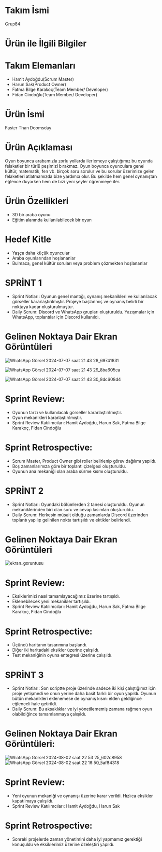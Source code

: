 # Takım İsmi
Grup84
# Ürün ile İlgili Bilgiler
# Takım Elemanları
- Hamit Aydoğdu(Scrum Master)
- Harun Sak(Product Owner)
- Fatma Bilge Karakoç(Team Member/ Developer)
- Fidan Cindoğlu(Team Member/ Developer)
# Ürün İsmi
Faster Than Doomsday
# Ürün Açıklaması
Oyun boyunca arabamızla zorlu yollarda ilerlemeye çalıştığımız bu oyunda felaketler bir türlü peşimizi bırakmaz. Oyun boyunca oyunculara genel kültür, matematik, fen vb. birçok soru sorulur ve bu sorular üzerimize gelen felaketleri atlatmamızda bize yardımcı olur. Bu şekilde hem genel oynanıştan eğlence duyarken hem de bizi yeni şeyler öğrenmeye iter.
# Ürün Özellikleri
- 3D bir araba oyunu
- Eğitim alanında kullanılabilecek bir oyun
# Hedef Kitle
- Yaşça daha küçük oyuncular
- Araba oyunlarından hoşlananlar
- Bulmaca, genel kültür soruları veya problem çözmekten hoşlananlar 



# SPRİNT 1
- Sprint Notları: Oyunun genel mantığı, oynanış mekanikleri ve kullanılacak görseller kararlaştırılmıştır. Projeye başlanmış ve oynanış belirli bir noktaya kadar oluşturulmuştur.
- Daily Scrum: Discord ve WhatsApp grupları oluşturuldu. Yazışmalar için WhatsApp, toplantılar için Discord kullanıldı.
# Gelinen Noktaya Dair Ekran Görüntüleri

![WhatsApp Görsel 2024-07-07 saat 21 43 28_69741831](https://github.com/HelloWorld2161/Tak-m_84/assets/143767177/82328cbd-75aa-42b7-bc0b-c7db44b606d0)

![WhatsApp Görsel 2024-07-07 saat 21 43 29_8ba605ea](https://github.com/HelloWorld2161/Tak-m_84/assets/143767177/e18efbc4-d73a-4606-989a-5050d2971771)

![WhatsApp Görsel 2024-07-07 saat 21 43 30_8dc608d4](https://github.com/HelloWorld2161/Tak-m_84/assets/143767177/f04f1b68-5eb3-4bd9-80a8-87533769874c)


# Sprint Review:
- Oyunun tarzı ve kullanılacak görseller kararlaştırılmıştır.
- Oyun mekanikleri kararlaştırılmıştır.
- Sprint Review Katılımcıları: Hamit Aydoğdu, Harun Sak, Fatma Bilge Karakoç, Fidan Cindoğlu

# Sprint Retrospective:
- Scrum Master, Product Owner gibi roller belirlenip görev dağılımı yapıldı.
- Boş zamanlarımıza göre bir toplantı çizelgesi oluşturuldu.
- Oyunun ana mekaniği olan araba sürme kısmı oluşturuldu.

# SPRİNT 2

- Sprint Notları: Oyundaki bölümlerden 2 tanesi oluşturuldu. Oyunun mekaniklerinden biri olan soru ve cevap kısımları oluşturuldu.
- Daily Scrum: Herkesin müsait olduğu zamanlarda Discord üzerinden toplantı yapılıp gelinilen nokta tartışıldı ve ektikler belirlendi.

# Gelinen Noktaya Dair Ekran Görüntüleri

![ekran_goruntusu](https://github.com/user-attachments/assets/1ef0d047-7d6c-4656-b19c-7cccf77d6f71)

# Sprint Review:
- Eksiklerimizi nasıl tamamlayacağımız üzerine tartışıldı.
- Eklenebilecek yeni mekanikler tartışıldı.
- Sprint Review Katılımcıları:  Hamit Aydoğdu, Harun Sak, Fatma Bilge Karakoç, Fidan Cindoğlu

# Sprint Retrospective:
- Üçüncü haritanın tasarımına başlandı.
- Diğer iki haritadaki eksikler üzerine çalışıldı.
- Test mekaniğinin oyuna entegresi üzerine çalışıldı.

# SPRİNT 3 

- Sprint Notları: Son scriptte proje üzerinde sadece iki kişi çalıştığımız için proje yetişmedi ve onun yerine daha basit farklı bir oyun yapıldı. Oyunun bütün mekanikleri eklenemese de oynanış kısmı elden geldiğince eğlenceli hale getirildi.
- Daily Scrum: Bu aksaklıklar ve iyi yönetilememiş zamana rağmen oyun olabildiğince tamamlanmaya çalışıldı.

# Gelinen Noktaya Dair Ekran Görüntüleri:
![WhatsApp Görsel 2024-08-02 saat 22 53 25_602c8958](https://github.com/user-attachments/assets/48a0cdb3-9995-4799-9cae-abd65be103db)
![WhatsApp Görsel 2024-08-02 saat 22 16 50_5af84318](https://github.com/user-attachments/assets/e6d514f4-11aa-4517-9e45-8900930db648)


# Sprint Review: 
- Yeni oyunun mekaniği ve oynanışı üzerine karar verildi. Hızlıca eksikler kapatılmaya çalışıldı.
- Sprint Review Katılımcıları: Hamit Aydoğdu, Harun Sak

# Sprint Retrospective:
- Sonraki projelerde zaman yönetimini daha iyi yapmamız gerektiği konuşuldu ve eksiklerimiz üzerine özeleştiri yapıldı.
